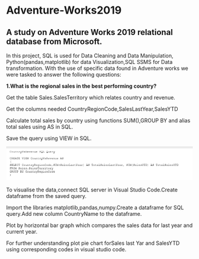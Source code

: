 #  Adventure-Works2019
##  A study on Adventure Works 2019 relational database from Microsoft.
In this project, SQL is used for Data Cleaning and Data Manipulation, Python(pandas,matplotlib) for data Visualization,SQL SSMS for Data transformation.
With the use of specific data found in Adventure works we were tasked to answer the following questions:

**1.What is the regional sales in the best performing country?**

Get the table Sales.SalesTerritory which relates country and revenue.

Get the columns needed CountryRegionCode,SalesLastYear,SalesYTD

Calculate total sales by country using functions SUM(),GROUP BY and alias total sales using AS in SQL.

Save the query using VIEW in SQL.

![](images/SQL%20_1.PNG)

To visualise the data,connect SQL server in Visual Studio Code.Create dataframe from the saved query.

Import the libraries matplotlib,pandas,numpy.Create a dataframe for SQL query.Add new column CountryName to the dataframe.

Plot by horizontal bar graph which compares the sales data for last year and current year.

For further understanding plot pie chart forSales last Yar and SalesYTD using corresponding codes in visual studio code.


